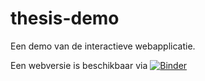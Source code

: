 # thesis-demo
Een demo van de interactieve webapplicatie.

Een webversie is beschikbaar via [![Binder](https://mybinder.org/badge_logo.svg)](https://mybinder.org/v2/gh/siebediels/thesis-demo/master?urlpath=apps/webapp.ipynb)
